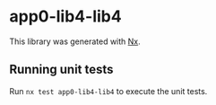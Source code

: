 # app0-lib4-lib4

This library was generated with [Nx](https://nx.dev).

## Running unit tests

Run `nx test app0-lib4-lib4` to execute the unit tests.
